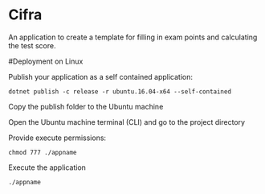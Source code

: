 # Cifra
An application to create a template for filling in exam points and calculating the test score.


#Deployment on Linux

Publish your application as a self contained application:
```
dotnet publish -c release -r ubuntu.16.04-x64 --self-contained
```
Copy the publish folder to the Ubuntu machine

Open the Ubuntu machine terminal (CLI) and go to the project directory

Provide execute permissions:
```
chmod 777 ./appname
```
Execute the application
```
./appname
```